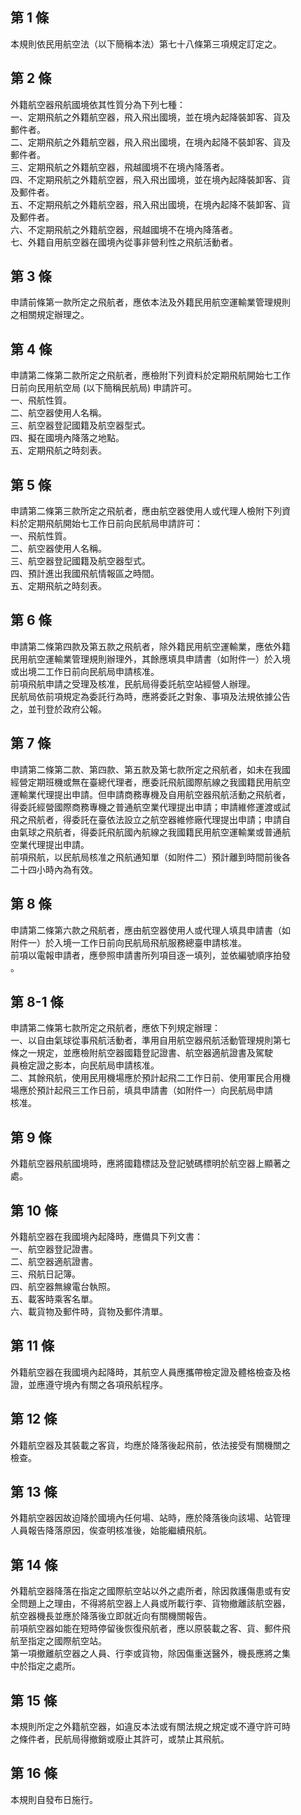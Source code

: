 第 1 條
-------
本規則依民用航空法（以下簡稱本法）第七十八條第三項規定訂定之。

第 2 條
-------
外籍航空器飛航國境依其性質分為下列七種：  
一、定期飛航之外籍航空器，飛入飛出國境，並在境內起降裝卸客、貨及  
    郵件者。  
二、定期飛航之外籍航空器，飛入飛出國境，在境內起降不裝卸客、貨及  
    郵件者。  
三、定期飛航之外籍航空器，飛越國境不在境內降落者。  
四、不定期飛航之外籍航空器，飛入飛出國境，並在境內起降裝卸客、貨  
    及郵件者。  
五、不定期飛航之外籍航空器，飛入飛出國境，在境內起降不裝卸客、貨  
    及郵件者。  
六、不定期飛航之外籍航空器，飛越國境不在境內降落者。  
七、外籍自用航空器在國境內從事非營利性之飛航活動者。

第 3 條
-------
申請前條第一款所定之飛航者，應依本法及外籍民用航空運輸業管理規則  
之相關規定辦理之。

第 4 條
-------
申請第二條第二款所定之飛航者，應檢附下列資料於定期飛航開始七工作  
日前向民用航空局 (以下簡稱民航局) 申請許可。  
一、飛航性質。  
二、航空器使用人名稱。  
三、航空器登記國籍及航空器型式。  
四、擬在國境內降落之地點。  
五、定期飛航之時刻表。

第 5 條
-------
申請第二條第三款所定之飛航者，應由航空器使用人或代理人檢附下列資  
料於定期飛航開始七工作日前向民航局申請許可：  
一、飛航性質。  
二、航空器使用人名稱。  
三、航空器登記國籍及航空器型式。  
四、預計進出我國飛航情報區之時間。  
五、定期飛航之時刻表。

第 6 條
-------
申請第二條第四款及第五款之飛航者，除外籍民用航空運輸業，應依外籍  
民用航空運輸業管理規則辦理外，其餘應填具申請書（如附件一）於入境  
或出境二工作日前向民航局申請核准。  
前項飛航申請之受理及核准，民航局得委託航空站經營人辦理。  
民航局依前項規定為委託行為時，應將委託之對象、事項及法規依據公告  
之，並刊登於政府公報。

第 7 條
-------
申請第二條第二款、第四款、第五款及第七款所定之飛航者，如未在我國  
經營定期班機或無在臺總代理者，應委託飛航國際航線之我國籍民用航空  
運輸業代理提出申請。但申請商務專機及自用航空器飛航活動之飛航者，  
得委託經營國際商務專機之普通航空業代理提出申請；申請維修運渡或試  
飛之飛航者，得委託在臺依法設立之航空器維修廠代理提出申請；申請自  
由氣球之飛航者，得委託飛航國內航線之我國籍民用航空運輸業或普通航  
空業代理提出申請。  
前項飛航，以民航局核准之飛航通知單（如附件二）預計離到時間前後各  
二十四小時內為有效。

第 8 條
-------
申請第二條第六款之飛航者，應由航空器使用人或代理人填具申請書（如  
附件一）於入境一工作日前向民航局飛航服務總臺申請核准。  
前項以電報申請者，應參照申請書所列項目逐一填列，並依編號順序拍發  
。

第 8-1 條
---------
申請第二條第七款所定之飛航者，應依下列規定辦理：  
一、以自由氣球從事飛航活動者，準用自用航空器飛航活動管理規則第七  
    條之一規定，並應檢附航空器國籍登記證書、航空器適航證書及駕駛  
    員檢定證之影本，向民航局申請核准。  
二、其餘飛航，使用民用機場應於預計起飛二工作日前、使用軍民合用機  
    場應於預計起飛三工作日前，填具申請書（如附件一）向民航局申請  
    核准。

第 9 條
-------
外籍航空器飛航國境時，應將國籍標誌及登記號碼標明於航空器上顯著之  
處。

第 10 條
--------
外籍航空器在我國境內起降時，應備具下列文書：  
一、航空器登記證書。  
二、航空器適航證書。  
三、飛航日記簿。  
四、航空器無線電台執照。  
五、載客時乘客名單。  
六、載貨物及郵件時，貨物及郵件清單。

第 11 條
--------
外籍航空器在我國境內起降時，其航空人員應攜帶檢定證及體格檢查及格  
證，並應遵守境內有關之各項飛航程序。

第 12 條
--------
外籍航空器及其裝載之客貨，均應於降落後起飛前，依法接受有關機關之  
檢查。

第 13 條
--------
外籍航空器因故迫降於國境內任何場、站時，應於降落後向該場、站管理  
人員報告降落原因，俟查明核准後，始能繼續飛航。

第 14 條
--------
外籍航空器降落在指定之國際航空站以外之處所者，除因救護傷患或有安  
全問題上之理由，不得將航空器上人員或所載行李、貨物撤離該航空器，  
航空器機長並應於降落後立即就近向有關機關報告。  
前項航空器如能在短時停留後恢復飛航者，應以原裝載之客、貨、郵件飛  
航至指定之國際航空站。  
第一項撤離航空器之人員、行李或貨物，除因傷重送醫外，機長應將之集  
中於指定之處所。

第 15 條
--------
本規則所定之外籍航空器，如違反本法或有關法規之規定或不遵守許可時  
之條件者，民航局得撤銷或廢止其許可，或禁止其飛航。

第 16 條
--------
本規則自發布日施行。

